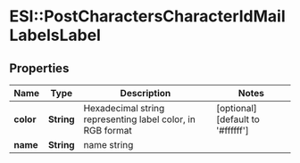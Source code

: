 # ESI::PostCharactersCharacterIdMailLabelsLabel

## Properties
Name | Type | Description | Notes
------------ | ------------- | ------------- | -------------
**color** | **String** | Hexadecimal string representing label color, in RGB format | [optional] [default to &#x27;#ffffff&#x27;]
**name** | **String** | name string | 

